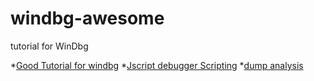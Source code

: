 # windbg-awesome
tutorial for WinDbg

*[Good Tutorial for windbg](https://stackoverflow.com/questions/4946685/good-tutorial-for-windbg)
*[Jscript debugger Scripting](https://docs.microsoft.com/en-us/windows-hardware/drivers/debugger/javascript-debugger-scripting)
*[dump analysis](http://www.dumpanalysis.org/)

